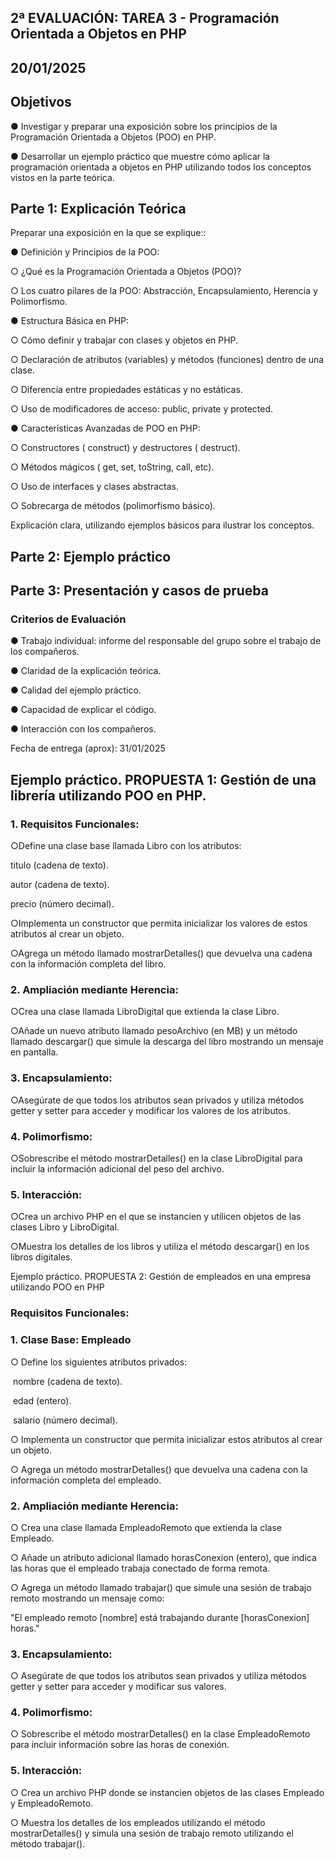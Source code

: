## 2ª EVALUACIÓN: TAREA 3 - Programación Orientada a Objetos en PHP

## 20/01/2025 

## Objetivos 

●​ Investigar y preparar una exposición sobre los principios de la Programación Orientada a Objetos (POO) en PHP. 

●​ Desarrollar un ejemplo práctico que muestre cómo aplicar la programación orientada a objetos en PHP utilizando todos los conceptos vistos en la parte teórica. 

## Parte 1: Explicación Teórica 

Preparar una exposición en la que se explique:: 

 ●​ Definición y Principios de la POO: 

○​ ¿Qué es la Programación Orientada a Objetos (POO)? 

○​ Los cuatro pilares de la POO: Abstracción, Encapsulamiento, Herencia y Polimorfismo. 

 ●​ Estructura Básica en PHP: 

○​ Cómo definir y trabajar con clases y objetos en PHP. 

○​ Declaración de atributos (variables) y métodos (funciones) dentro de una clase.

○​ Diferencia entre propiedades estáticas y no estáticas.

○​ Uso de modificadores de acceso: public, private y protected. 

 ●​ Características Avanzadas de POO en PHP: 

○​ Constructores ( construct) y destructores ( destruct).

○​ Métodos mágicos ( get, set, toString, call, etc).

○​ Uso de interfaces y clases abstractas.

○​ Sobrecarga de métodos (polimorfismo básico). 

Explicación clara, utilizando ejemplos básicos para ilustrar los conceptos.

## Parte 2: Ejemplo práctico

## Parte 3: Presentación y casos de prueba 

### Criterios de Evaluación

●​ Trabajo individual: informe del responsable del grupo sobre el trabajo de los compañeros. 

●​ Claridad de la explicación teórica.

●​ Calidad del ejemplo práctico.

●​ Capacidad de explicar el código.

●​ Interacción con los compañeros.

Fecha de entrega (aprox): 31/01/2025 

## Ejemplo práctico. PROPUESTA 1: Gestión de una librería utilizando POO en PHP. 

### 1.​ Requisitos Funcionales: 

○​Define una clase base llamada Libro con los atributos:

 ​titulo (cadena de texto).

 ​autor (cadena de texto). 

precio (número decimal).

○​Implementa un constructor que permita inicializar los valores de estos atributos al crear un objeto. 

○​Agrega un método llamado mostrarDetalles() que devuelva una cadena con la información completa del libro. 

### 2.​ Ampliación mediante Herencia: 

○​Crea una clase llamada LibroDigital que extienda la clase Libro.

○​Añade un nuevo atributo llamado pesoArchivo (en MB) y un método llamado descargar() que simule la descarga del libro mostrando un mensaje en pantalla. 

### 3.​ Encapsulamiento: 

○​Asegúrate de que todos los atributos sean privados y utiliza métodos getter y setter para acceder y modificar los valores de los atributos. 

### 4.​ Polimorfismo:

○​Sobrescribe el método mostrarDetalles() en la clase LibroDigital para incluir la información adicional del peso del archivo. 

### 5.​ Interacción: 

○​Crea un archivo PHP en el que se instancien y utilicen objetos de las clases Libro y LibroDigital. 

○​Muestra los detalles de los libros y utiliza el método descargar() en los libros digitales.

 Ejemplo práctico. PROPUESTA 2: Gestión de empleados en una empresa utilizando POO en PHP 

### Requisitos Funcionales: 

### 1.​ Clase Base: Empleado

○​ Define los siguientes atributos privados:

 ​ nombre (cadena de texto).

 ​ edad (entero).

 ​ salario (número decimal).

○​ Implementa un constructor que permita inicializar estos atributos al crear un objeto. 

○​ Agrega un método mostrarDetalles() que devuelva una cadena con la información completa del empleado. 

### 2.​ Ampliación mediante Herencia:

○​ Crea una clase llamada EmpleadoRemoto que extienda la clase Empleado.

○​ Añade un atributo adicional llamado horasConexion (entero), que indica las horas que el empleado trabaja conectado de forma remota. 

○​ Agrega un método llamado trabajar() que simule una sesión de trabajo remoto mostrando un mensaje como:​

"El empleado remoto [nombre] está trabajando durante [horasConexion] horas." 

### 3.​ Encapsulamiento:

○​ Asegúrate de que todos los atributos sean privados y utiliza métodos getter y setter para acceder y modificar sus valores. 

### 4.​ Polimorfismo: 

○​ Sobrescribe el método mostrarDetalles() en la clase EmpleadoRemoto para incluir información sobre las horas de conexión. 

### 5.​ Interacción:

○​ Crea un archivo PHP donde se instancien objetos de las clases Empleado y EmpleadoRemoto. 

○​ Muestra los detalles de los empleados utilizando el método mostrarDetalles() y simula una sesión de trabajo remoto utilizando el método trabajar(). 



